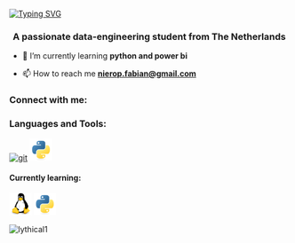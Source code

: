<a href="https://git.io/typing-svg" align="center"><img src="https://readme-typing-svg.demolab.com?font=Fira+Code&pause=1000&center=true&vCenter=true&repeat=false&width=435&lines=Hello+world+%F0%9F%91%8B;I'm+Fabian+Nierop" alt="Typing SVG" /></a>


<h3 align="center">A passionate data-engineering student from The Netherlands</h3>

- 🌱 I’m currently learning **python and power bi**

- 📫 How to reach me **nierop.fabian@gmail.com**

<h3 align="left">Connect with me:</h3>
<p align="left">
</p>

<h3 align="left">Languages and Tools:</h3>
<p align="left"> <a href="https://git-scm.com/" target="_blank" rel="noreferrer"> <img src="https://www.vectorlogo.zone/logos/git-scm/git-scm-icon.svg" alt="git" width="40" height="40"/></a>
<a href="https://www.python.org" target="_blank" rel="noreferrer"> <img src="https://raw.githubusercontent.com/devicons/devicon/master/icons/python/python-original.svg" alt="python" width="40" height="40"/></a>
</p>

<h4 align="left">Currently learning:</h4>
<p align="left">
<a href="https://www.linux.org/" target="_blank" rel="noreferrer"> <img src="https://raw.githubusercontent.com/devicons/devicon/master/icons/linux/linux-original.svg" alt="linux" width="40" height="40"/></a>
<a href="https://www.python.org" target="_blank" rel="noreferrer"> <img src="https://raw.githubusercontent.com/devicons/devicon/master/icons/python/python-original.svg" alt="python" width="40" height="40"/></a>
</p>


<p align="left"> <img src="https://komarev.com/ghpvc/?username=lythical1&label=Profile%20views&color=0e75b6&style=flat" alt="lythical1" /> </p>
